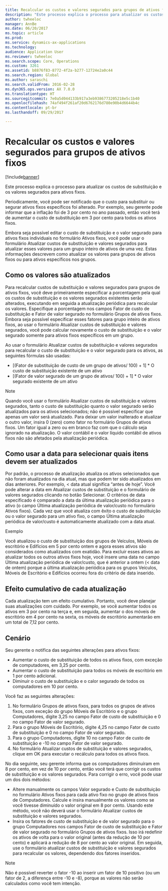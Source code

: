 ```yaml
---
title: Recalcular os custos e valores segurados para grupos de ativos fixos
description: "Este processo explica o processo para atualizar os custos de substituição e os valores segurados para ativos fixos."
author: twheeloc
manager: AnnBe
ms.date: 06/20/2017
ms.topic: article
ms.prod: 
ms.service: dynamics-ax-applications
ms.technology: 
audience: Application User
ms.reviewer: twheeloc
ms.search.scope: Core, Operations
ms.custom: 3261
ms.assetid: b8876f83-8772-4f2a-b277-12724e2a0c44
ms.search.region: Global
ms.author: saraschi
ms.search.validFrom: 2016-02-28
ms.dyn365.ops.version: AX 7.0.0
ms.translationtype: HT
ms.sourcegitcommit: 7e0a5d044133b917a3eb9386773205218e5c1b40
ms.openlocfilehash: 74af494f261af20d6762176d780e90b4d6644b4c
ms.contentlocale: pt-br
ms.lasthandoff: 09/29/2017

---
```


# <a name="recalculate-replacement-costs-and-insured-values-for-fixed-asset-groups"></a>Recalcular os custos e valores segurados para grupos de ativos fixos

[!include[banner](../includes/banner.md)]


Este processo explica o processo para atualizar os custos de substituição e os valores segurados para ativos fixos.

Periodicamente, você pode ser notificado que o custo para substituir ou segurar ativos fixos específicos foi alterado. Por exemplo, seu gerente pode informar que a inflação foi de 3 por cento no ano passado, então você terá de aumentar o custo de substituição em 3 por cento para todos os ativos fixos. 

Embora seja possível editar o custo de substituição e o valor segurado para ativos fixos individuais no formulário Ativos fixos, você pode usar o formulário Atualizar custos de substituição e valores segurados para atualizar esses valores para um grupo inteiro de ativos de uma vez. Estas informações descrevem como atualizar os valores para grupos de ativos fixos ou para ativos específicos nos grupos.

## <a name="how-values-are-updated"></a>Como os valores são atualizados
Para recalcular custos de substituição e valores segurados para grupos de ativos fixos, você deve primeiramente especificar a porcentagem pela qual os custos de substituição e os valores segurados existentes serão alterados, executando em seguida a atualização periódica para recalcular os valores. Especifique a porcentagem nos campos Fator de custo de substituição e Fator de valor segurado no formulário Grupos de ativos fixos. Embora seja possível especificar esses fatores para grupo inteiro de ativos fixos, ao usar o formulário Atualizar custos de substituição e valores segurados, você pode calcular novamente o custo de substituição e o valor segurado somente para ativos fixos específicos em um grupo. 

Ao usar o formulário Atualizar custos de substituição e valores segurados para recalcular o custo de substituição e o valor segurado para os ativos, as seguintes fórmulas são usadas:

-   \[(Fator de substituição de custo de um grupo de ativos/ 100) + 1\] \* O custo de substituição existente de um ativo
-   \[(Fator de valor segurado de um grupo de ativos/ 100) + 1\] \* O valor segurado existente de um ativo

> [!NOTE] 
> Quando você usar o formulário Atualizar custos de substituição e valores segurados, tanto o custo de substituição quanto o valor segurado serão atualizados para os ativos selecionados; não é possível especificar que apenas um valor será atualizado. Para deixar um valor inalterado e atualizar o outro valor, insira 0 (zero) como fator no formulário Grupos de ativos fixos. Um fator igual a zero ou em branco faz com que o cálculo seja ignorado na atualização. O valor contábil e o valor líquido contábil de ativos fixos não são afetados pela atualização periódica. 

## <a name="how-to-use-a-date-to-select-which-items-to-update"></a>Como usar a data para selecionar quais itens devem ser atualizados
Por padrão, o processo de atualização atualiza os ativos selecionados que não foram atualizados na dia atual, mas que podem ter sido atualizados em dias anteriores. Por exemplo, &lt; data atual significa “antes de hoje”. Você pode alterar a data em Atualizar custos de substituição e o formulário de valores segurados clicando no botão Selecionar. O critérios de data especificado é comparado a data da última atualização periódica para o ativo (o campo Última atualização periódica de valor/custo no formulário Ativos fixos). Cada vez que você atualiza com êxito o custo de substituição ou o valor segurado para um ativo fixo, o campo Última atualização periódica de valor/custo é automaticamente atualizado com a data atual. 

Exemplo 

Você atualizou o custo de substituição dos grupos de Veículos, Móveis de escritório e Edifícios em 5 por cento ontem e agora esses ativos são considerados como atualizados com exatidão. Para excluir esses ativos ao atualizar todos os outros ativos fixos hoje, você insere uma data no campo Última atualização periódica de valor/custo, que é anterior a ontem (&lt; data de ontem) porque a última atualização periódica para os grupos Veículos, Móveis de Escritório e Edifícios ocorreu fora do critério de data inserido.

## <a name="cumulative-effect-of-each-update"></a>Efeito cumulativo de cada atualização
Cada atualização tem um efeito cumulativo. Portanto, você deve planejar suas atualizações com cuidado. Por exemplo, se você aumentar todos os ativos em 3 por cento na terça e, em seguida, aumentar o dos móveis de escritório em 4 por cento na sexta, os móveis de escritório aumentarão em um total de 7,12 por cento.

## <a name="scenario"></a>Cenário
Seu gerente o notifica das seguintes alterações para ativos fixos:
-   Aumentar o custo de substituição de todos os ativos fixos, com exceção de computadores, em 3,25 por cento.
-   Aumentar o custo de substituição para todos os móveis de escritório em 1 por cento adicional.
-   Diminuir o custo de substituição e o calor segurado de todos os computadores em 10 por cento.

Você faz as seguintes alterações:
1.  No formulário Grupos de ativos fixos, para todos os grupos de ativos fixos, com exceção do grupo Móveis de Escritório e o grupo Computadores, digite 3,25 no campo Fator de custo de substituição e 0 no campo Fator de valor segurado.
2.  Para o grupo Móveis de Escritório, digite 4,25 no campo Fator de custo de substituição e 0 no campo Fator de valor segurado.
3.  Para o grupo Computadores, digite 10 no campo Fator de custo de substituição e -10 no campo Fator de valor segurado.
4.  No formulário Atualizar custos de substituição e valores segurados, clique em OK para executar o recálculo para todos os ativos fixos.

No dia seguinte, seu gerente informa que os computadores diminuíram em 8 por cento, em vez de 10 por cento, então você terá que corrigir os custos de substituição e os valores segurados. Para corrigir o erro, você pode usar um dos dois métodos:
-   Altere manualmente os campos Valor segurado e Custo de substituição no formulário Ativos fixos para cada ativo fixo no grupo de ativos fixos de Computadores. Calcule e insira manualmente os valores como se você tivesse diminuído o valor original em 8 por cento. Usando este método, você não deverá usar o formulário Atualizar custos de substituição e valores segurados.
-   Insira os fatores de custo de substituição e de valor segurado para o grupo Computadores nos campos Fator de custo de substituição e Fator de valor segurado no formulário Grupos de ativos fixos. Isso irá redefinir os ativos de volta para o valor original (antes da redução de 10 por cento) e aplicará a redução de 8 por cento ao valor original. Em seguida, use o formulário atualizar custos de substituição e valores segurados para recalcular os valores, dependendo dos fatores inseridos.

> [!NOTE]  
> Não é possível reverter o fator -10 ao inserir um fator de 10 positivo (ou um fator de 2, a diferença entre -10 e -8), porque as valores não serão calculados como você tem intenção. 






